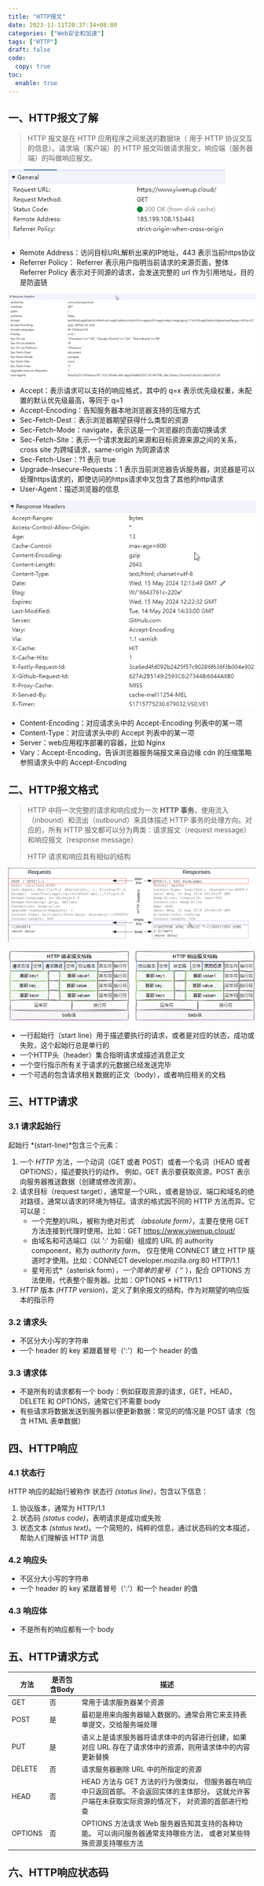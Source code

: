 ```yaml
---
title: "HTTP报文"
date: 2023-11-11T20:37:34+08:00
categories: ["Web安全和加速"]
tags: ["HTTP"]
draft: false
code:
  copy: true
toc:
  enable: true
---
```


## 一、HTTP报文了解

> HTTP 报文是在 HTTP 应用程序之间发送的数据块（ 用于 HTTP 协议交互的信息）。请求端（客户端）的 HTTP 报文叫做请求报文，响应端（服务器端）的叫做响应报文。

![image-20240515201206742](../images/image-20240515201206742.png)

- Remote Address：访问目标URL解析出来的IP地址，443 表示当前https协议
- Referrer Policy： Referrer 表示用户指明当前请求的来源页面，整体 Referrer Policy 表示对于同源的请求，会发送完整的 url 作为引用地址，目的是防盗链

![image-20240515201457339](../images/image-20240515201457339.png)

- Accept：表示请求可以支持的响应格式，其中的 q=x 表示优先级权重，未配置的默认优先级最高，等同于 q=1
- Accept-Encoding：告知服务器本地浏览器支持的压缩方式
- Sec-Fetch-Dest：表示浏览器期望获得什么类型的资源
- Sec-Fetch-Mode：navigate，表示这是一个浏览器的页面切换请求
- Sec-Fetch-Site：表示一个请求发起的来源和目标资源来源之间的关系，cross site 为跨域请求，same-origin 为同源请求
- Sec-Fetch-User：?1 表示 true
- Upgrade-Insecure-Requests：1 表示当前浏览器告诉服务器，浏览器是可以处理https请求的，即使访问的https请求中又包含了其他的http请求
- User-Agent：描述浏览器的信息

![image-20240515201532970](../images/image-20240515201532970.png)

- Content-Encoding：对应请求头中的 Accept-Encoding 列表中的某一项
- Content-Type：对应请求头中的 Accept 列表中的某一项
- Server：web应用程序部署的容器，比如 Nginx
- Vary：Accept-Encoding，告诉浏览器服务端报文来自边缘 cdn 的压缩策略参照请求头中的 Accept-Encoding

## 二、HTTP报文格式

> HTTP 中将一次完整的请求和响应成为一次 **HTTP 事务**，使用流入（inbound）和流出（outbound）来具体描述 HTTP 事务的处理方向。对应的，所有 HTTP 报文都可以分为两类：请求报文（request message）和响应报文（response message）
>
> HTTP 请求和响应具有相似的结构

![image-20240515210958610](../images/image-20240515210958610.png)

![image-20240515212223409](../images/image-20240515212223409.png)

-  一行起始行（start line）用于描述要执行的请求，或者是对应的状态，成功或失败，这个起始行总是单行的
- 一个HTTP头（header）集合指明请求或描述消息正文
- 一个空行指示所有关于请求的元数据已经发送完毕
- 一个可选的包含请求相关数据的正文（body），或者响应相关的文档

## 三、HTTP请求

### 3.1 请求起始行

起始行 *(start-line)*包含三个元素：

1.  一个 *HTTP* 方法，一个动词（GET 或者 POST）或者一个名词（HEAD 或者 OPTIONS），描述要执行的动作。 例如，GET 表示要获取资源，POST 表示向服务器推送数据（创建或修改资源）。
2. 请求目标（request target），通常是一个URL，或者是协议、端口和域名的绝对路径，通常以请求的环境为特征。请求的格式因不同的 HTTP 方法而异。它可以是：
   - 一个完整的URL，被称为绝对形式 *（absolute form）*，主要在使用 GET 方法连接到代理时使用。比如：GET https://www.yiwenup.cloud/
   - 由域名和可选端口（以 ':' 为前缀）组成的 URL 的 authority component，称为 *authority form*。 仅在使用 CONNECT 建立 HTTP 隧道时才使用。比如：CONNECT developer.mozilla.org:80 HTTP/1.1
   - 星号形式*（asterisk form）*，一个简单的星号（ '*' ），配合 OPTIONS 方法使用，代表整个服务器。比如：OPTIONS * HTTP/1.1
3. *HTTP* 版本 *(HTTP version*)，定义了剩余报文的结构，作为对期望的响应版本的指示符

### 3.2 请求头

- 不区分大小写的字符串
- 一个 header 的 key 紧跟着冒号（':'）和一个 header 的值

### 3.3 请求体

- 不是所有的请求都有一个 body：例如获取资源的请求，GET，HEAD，DELETE 和 OPTIONS，通常它们不需要 body
- 有些请求将数据发送到服务器以便更新数据：常见的的情况是 POST 请求（包含 HTML 表单数据）

## 四、HTTP响应

### 4.1 状态行

HTTP 响应的起始行被称作 状态行 *(status line)*，包含以下信息：

1.  协议版本，通常为 HTTP/1.1
2. 状态码 *(status code)*，表明请求是成功或失败
3. 状态文本 *(status text)*。一个简短的，纯粹的信息，通过状态码的文本描述，帮助人们理解该 HTTP 消息

### 4.2 响应头

- 不区分大小写的字符串
- 一个 header 的 key 紧跟着冒号（':'）和一个 header 的值

### 4.3 响应体

- 不是所有的响应都有一个 body

## 五、HTTP请求方式

| 方法    | 是否包含Body | 描述                                                         |
| ------- | ------------ | ------------------------------------------------------------ |
| GET     | 否           | 常用于请求服务器某个资源                                     |
| POST    | 是           | 最初是用来向服务器输入数据的。通常会用它来支持表单提交，交给服务端处理 |
| PUT     | 是           | 语义上是请求服务器将请求体中的内容进行创建，如果对应 URL 存在了请求体中的资源，则用请求体中的内容更新替换 |
| DELETE  | 否           | 请求服务器删除 URL 中的所指定的资源                          |
| HEAD    | 否           | HEAD 方法与 GET 方法的行为很类似， 但服务器在响应中只返回首部。 不会返回实体的主体部分。 这就允许客户端在未获取实际资源的情况下， 对资源的首部进行检查 |
| OPTIONS | 否           | OPTIONS 方法请求 Web 服务器告知其支持的各种功能。 可以询问服务器通常支持哪些方法， 或者对某些特殊资源支持哪些方法 |

## 六、HTTP响应状态码
